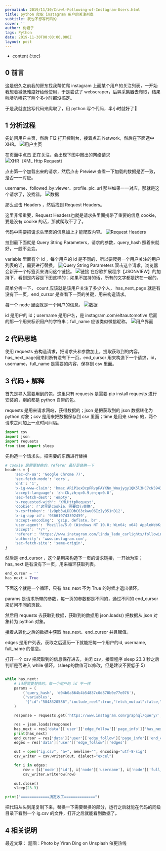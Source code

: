 ```yaml
---
permalink: 2019/11/30/Crawl-Following-of-Instagram-Users.html
title: python 爬取 instagram 用户的关注列表
subtitle: 我也不想写代码的
cover: ''
author: 伪君子
tags: Python
date: 2019-11-30T00:00:00.000Z
layout: post
---
```


* content
{:toc}
## 0 前言
这是很久之前我的房东找我帮忙爬 instagram 上面某个用户的关注列表，一开始我想着减低难度好给他使用，于是尝试了 webscraper，后羿采集器去爬取，结果吭哧吭哧花了两个多小时都没搞定。

于是我就直接写代码来爬取了，用 python 写个代码，半小时就好了🤣
## 1 分析过程
先访问用户主页，然后 F12 打开控制台，接着点击 Network，然后在下面选中 XHR。
![用户主页](https://img.lbjheiheihei.xyz/FnGpRpk5k7Cr4AbOVNs2PIVM-qFL)

在页面中点击 正在关注，会出现下图中圈出的网络请求
![XHR（XML Http Request）](https://img.lbjheiheihei.xyz/FuSKz-EOv5gaMEqU7PCuNOWJ_Mm7)

点击第一个加载出来的请求，然后点击 Preview 查看一下加载的数据是否一致，是否一一对应。

username、followed_by_viewer、profile_pic_url 那些如果一一对应，那就是这个请求了，没找错。
![数据](https://img.lbjheiheihei.xyz/FuK5cmSXNFnraYBYe086E1IwN4zv)

那么点击 Headers ，然后找到 Request Headers。

这里非常重要，Request Headers也就是请求头里面携带了重要的信息 cookie，要是没有 cooike 的话，那就爬取不了了。

代码中需要把请求头里面的信息加上才能爬取内容。
![Request Headers](https://img.lbjheiheihei.xyz/FsVxvzHAvw6I20khWqOTTYETU0N1)

拉到最下面就是 Query String Parameters，请求的参数，query_hash 照着来就好，一般不会变。

variable 里面有个 id ，每个用户的 id 是不同的，所以要爬另一个用户关注的用户列表的话，需要进行替换。
![Query String Parameters](https://img.lbjheiheihei.xyz/FlWY2UUS8Ty2_DqaXjI-FvRIZOnY)
双击这个请求，浏览器会新开一个标签页来访问这个链接。
![链接](https://img.lbjheiheihei.xyz/FmeOgnmGVcwQDI8z0VKqMOl6lsor)
在谷歌扩展程序【JSONVIEW】的加持下，看到是内容是下图这样的；如果不加持的话，所有的文字都是挤在一起的。

简单分析一下， count 应该就是该用户关注了多少个人， has_next_page 就是有没有下一页，end_cursor 是查看下一页的关键，用来构造请求。

每一个 node 里面就是一个用户的信息。
![数据](https://img.lbjheiheihei.xyz/FvxDdQYaZTwq_8CzKevpBUGFU90o)

id 是用户的 id；username 是用户名，是 instagram.com/eltaautomotive 后面的那一个用来标识用户的字符串；full_name 应该类似微信昵称。
![用户界面](https://img.lbjheiheihei.xyz/FqQ4PLtY-rhACquqYLhfjW4u9sKG)

##  2 代码思路
使用 requests 去构造请求，把请求头和参数加上，提取获取到的内容，has_next_page用来判断有没有下一页，end_cursor 用来构造下一个请求，id，username，full_name 是需要的内容，保存到 csv 里面。

## 3 代码 + 解释
首先是导入需要用到的包，这里只有 requests 是需要 pip install requests 进行安装的，别的都是 python 自带的包。

requests 是用来请求网站，获得数据的；json 是把获取到的 json 数据转化为 python 对象；csv 是用来把数据保存到 csv 里面；time 是用来 sleep 的，两个请求之间加上一点时间间隔。
```python
import csv
import json
import requests
from time import sleep
```
先构造一个请求头，把需要的东西进行替换
```python
# cookie 是需要替换的，referer 最好是替换一下
headers = {
    'sec-ch-ua': 'Google Chrome 77',
    'sec-fetch-mode': 'cors',
    'dnt': '1',
    'x-ig-www-claim': 'hmac.AR1P1exDcpFRvpFAYKNm_Wnajygy1QK5l3HC7cN5943dNlY-',
    'accept-language': 'zh-CN,zh;q=0.9,en;q=0.8',
    'sec-fetch-dest': 'empty',
    'x-requested-with': 'XMLHttpRequest',
    'cookie': r'这里是cookie，需要自行替换',
    'x-csrftoken': '1vBpb3wLDDDbC63ckwu06IzIy351nB12',
    'x-ig-app-id': '936619743392459',
    'accept-encoding': 'gzip, deflate, br',
    'user-agent': 'Mozilla/5.0 (Windows NT 10.0; Win64; x64) AppleWebKit/537.36 (KHTML, like Gecko) Chrome/77.0.3865.75 Safari/537.36',
    'accept': '*/*',
    'referer': 'https://www.instagram.com/linda_ledo_carlights/following/',
    'authority': 'www.instagram.com',
    'sec-fetch-site': 'same-origin',
}
```
然后是 end_cursor ，这个是用来构造下一页的请求链接，一开始为空；has_next 是有没有下一页，用来循环获取列表。
```python
end_cursor = ''
has_next = True
```
下面这个就是一个循环，只有 has_next 不为 True 的时候才退出循环。

params 是请求所带的参数，每一页的参数都是不同的，通过不同的 end_cursor 来访问不同的页数。

然后用 requests 去获取到数据，获取到的数据用 json.loads() 把数据从 json 对象转为 python 对象。

接着从转化之后的数据中获取 has_next、end_cursor 并且赋值。

edges 是用户列表，获取之后遍历一下就能把每一个用户的id, username, full_name 的信息。

打开一个 csv 把爬取到的信息保存进去，关闭 csv，接着程序 sleep 23.3 秒之后判断是否进入 while 循环。（sleep的数值可以修改，但是建议不要低于 5）
```python

while has_next:
    # id是需要替换的，每一个用户的 id 不一样
    params = (
        ('query_hash', 'd04b0a864b4b54837c0d870b0e77e076'),
        ('variables',
         '{"id":"5848320586","include_reel":true,"fetch_mutual":false,"first":12,"after":"' + end_cursor + '"}'),
    )

    response = requests.get('https://www.instagram.com/graphql/query/', headers=headers, params=params).text

    res = json.loads(response)
    has_next = res['data']['user']['edge_follow']['page_info']['has_next_page']
    print(has_next)
    end_cursor = res['data']['user']['edge_follow']['page_info']['end_cursor']
    edges = res['data']['user']['edge_follow']['edges']

    out = open("ig.csv", "a+", newline="", encoding="utf-8-sig")
    csv_writer = csv.writer(out, dialect="excel")

    for i in edges:
        row = [i['node']['id'], i['node']['username'], i['node']['full_name']]
        csv_writer.writerow(row)
        
    out.close()
    sleep(23.3)

print("=============搞定收工==============")
```
把代码从头到尾复制下来，替换一下需要替换的部分，运行之后就能在代码的同级目录下看到一个 ig.csv 的文件，打开之后就能看到数据了。

##  4 相关说明
最近文章：
题图：Photo by Yiran Ding on Unsplash
催更热线

